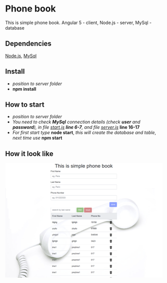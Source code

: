 # Phone book
This is simple phone book. Angular 5 - client, Node.js - server, MySql - database

## Dependencies
[Node.js](https://nodejs.org/en/), [MySql](https://www.mysql.com/)

## Install
- *position to server folder*
- **npm install**

## How to start
- *position to server folder*
- *You need to check **MySql** connection details (check **user** and **password**), in file [start.js](https://github.com/npilipovic86/phone-book/blob/master/server/start.js#L6) **line 6-7**, and file [server.js](https://github.com/npilipovic86/phone-book/blob/master/server/server.js#L16)* **line 16-17**
- *For first start type* **node start**, *this will create the database and table*, *next time use* **npm start**

## How it look like

![](Screenshot.png)